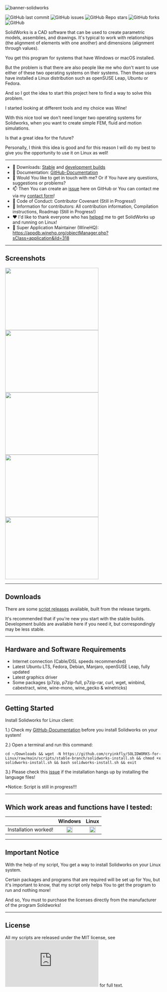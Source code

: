 ![banner-solidworks](https://user-images.githubusercontent.com/79079633/127905775-f3b47b1e-91a0-40a1-8842-c21a311e8221.png)

![GitHub last commit](https://img.shields.io/github/last-commit/cryinkfly/SOLIDWORKS-Linux-Wine-Version-?style=for-the-badge)
![GitHub issues](https://img.shields.io/github/issues-raw/cryinkfly/SOLIDWORKS-Linux-Wine-Version-?style=for-the-badge)
![GitHub Repo stars](https://img.shields.io/github/stars/cryinkfly/SOLIDWORKS-Linux-Wine-Version-?style=for-the-badge)
![GitHub forks](https://img.shields.io/github/forks/cryinkfly/SOLIDWORKS-Linux-Wine-Version-?style=for-the-badge)
![GitHub](https://img.shields.io/github/license/cryinkfly/SOLIDWORKS-Linux-Wine-Version-?style=for-the-badge)

SolidWorks is a CAD software that can be used to create parametric models, assemblies, and drawings. It's typical to work with relationships (the alignment of elements with one another) and dimensions (alignment through values).

You get this program for systems that have Windows or macOS installed.

But the problem is that there are also people like me who don't want to use either of these two operating systems on their systems. Then these users have installed a Linux distribution such as openSUSE Leap, Ubuntu or Fedora.

And so I got the idea to start this project here to find a way to solve this problem. 

I started looking at different tools and my choice was Wine! 

With this nice tool we don't need longer two operating systems for Solidworks, when you want to create simple FEM, fluid and motion simulations.

Is that a great idea for the future?

Personally, I think this idea is good and for this reason I will do my best to give you the opportunity to use it on Linux as well!

---

  - 📂 Downloads: [Stable](https://github.com/cryinkfly/SOLIDWORKS-Linux-Wine-Version-/tree/main/scripts/stable-branch) and [development builds](https://github.com/cryinkfly/SOLIDWORKS-Linux-Wine-Version-/tree/main/scripts/development-branch)
  - 📔 Documentation: [GitHub-Documentation](https://github.com/cryinkfly/SOLIDWORKS-Linux-Wine-Version-/wiki/Documentation)
  - 💬 Would You like to get in touch with me? Or if You have any questions, suggestions or problems?
  - 📫 Then You can create an [issue](https://github.com/cryinkfly/SOLIDWORKS-Linux-Wine-Version-/issues) here on GitHub or You can contact me via my [contact form](https://cryinkfly.com/contact/)!
  - 📜 Code of Conduct: Contributor Covenant (Still in Progress!)
  - 📖 Information for contributors: All contribution information, Compilation instructions, Roadmap (Still in Progress!)
  - ❤️ I'd like to thank everyone who has [helped](https://github.com/cryinkfly/SOLIDWORKS-Linux-Wine-Version-/blob/main/COMMUNITY.md) me to get SolidWorks up and running on Linux!
  - 🍷 Super Application Maintainer (WineHQ): https://appdb.winehq.org/objectManager.php?sClass=application&iId=318

---

## Screenshots
<div>
<img src="https://user-images.githubusercontent.com/79079633/118688257-2e3d0e80-b806-11eb-825f-0b245f700c78.png" width="300px" height="200px">
<img src="https://raw.githubusercontent.com/cryinkfly/SOLIDWORKS-Linux-Wine-Version-/main/files/images/SolidNetWork%20License%20Manager%20Client%202020/network-manager-license.png" width="300px" height="200px">
</div>
<div>
<img src="https://user-images.githubusercontent.com/79079633/135744318-8db41136-30a0-4809-aa70-8e6a2983a90f.png" width="300px" height="200px">
<img src="https://user-images.githubusercontent.com/79079633/135744308-6a255df8-f1b5-4423-8597-fca87f14d5bf.png" width="300px" height="200px">
</div>
<div>
<img src="https://raw.githubusercontent.com/cryinkfly/SOLIDWORKS-Linux-Wine-Version-/main/files/images/SOLIDWORKS%20Composer%20Player%202020/composer-player-filebrowser.png" width="300px" height="200px">
</div>

---

## Downloads

There are some [script releases](https://github.com/cryinkfly/SOLIDWORKS-Linux-Wine-Version-/tree/main/scripts) available, built from the release targets.

It's recommended that if you're new you start with the stable builds. Development builds are available here if you need it, but correspondingly may be less stable.

---

## Hardware and Software Requirements

- Internet connection (Cable/DSL speeds recommended)
- Latest Ubuntu LTS, Fedora, Debian, Manjaro, openSUSE Leap, fully updated
- Latest graphics driver
- Some packages (p7zip, p7zip-full, p7zip-rar, curl, wget, winbind, cabextract, wine, wine-mono, wine_gecko & winetricks)

---

## Getting Started

Install Solidworks for Linux client:

1.) Check my <a href="https://github.com/cryinkfly/SOLIDWORKS-Linux-Wine-Version-/wiki/Documentation">GitHub-Documentation</a> before you install Solidworks on your system!

2.) Open a terminal and run this command:

    cd ~/Downloads && wget -N https://github.com/cryinkfly/SOLIDWORKS-for-Linux/raw/main/scripts/stable-branch/solidworks-install.sh && chmod +x solidworks-install.sh && bash solidworks-install.sh && exit

3.) Please check this [issue](https://github.com/cryinkfly/SOLIDWORKS-Linux-Wine-Version-/issues/3) if the installation hangs up by installing the language files!

*Notice: Script is still in progress!!!

---

## Which work areas and functions have I tested:

<table>
<thead>
<tr>
<th></th>
<th>Windows</th>
<th>Linux</th>
</tr>
</thead>
<tbody>
<tr>
<td>Installation worked!</td>
<td style="text-align: center;"><g-emoji class="g-emoji" alias="heavy_check_mark" fallback-src="https://github.githubassets.com/images/icons/emoji/unicode/2714.png"><img class="emoji" alt="heavy_check_mark" src="https://github.githubassets.com/images/icons/emoji/unicode/2714.png" width="20" height="20"></g-emoji></td>
<td style="text-align: center;"><g-emoji class="g-emoji" alias="heavy_check_mark" fallback-src="https://github.githubassets.com/images/icons/emoji/unicode/2714.png"><img class="emoji" alt="heavy_check_mark" src="https://github.githubassets.com/images/icons/emoji/unicode/2714.png" width="20" height="20"></g-emoji></td>
</tbody>
</table>

---

## Important Notice

With the help of my script, You get a way to install Solidworks on your Linux system. 

Certain packages and programs that are required will be set up for You, but it's important to know, that my script only helps You to get the program to run and nothing more! 

And so, You must to purchase the licenses directly from the manufacturer of the program Solidworks!

---

## License

All my scripts are released under the MIT license, see ![LICENSE.md](https://github.com/cryinkfly/SOLIDWORKS-Linux-Wine-Version-/blob/main/LICENSE.md) for full text.


